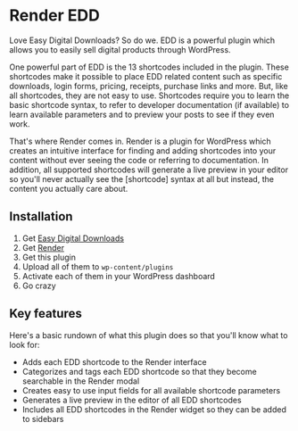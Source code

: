# Render EDD

Love Easy Digital Downloads? So do we. EDD is a powerful plugin which allows you to easily sell digital products
through WordPress.

One powerful part of EDD is the 13 shortcodes included in the plugin. These shortcodes make it possible to place
EDD related content such as specific downloads, login forms, pricing, receipts, purchase links and more. But, like
all shortcodes, they are not easy to use. Shortcodes require you to learn the basic shortcode syntax, to refer to
developer documentation (if available) to learn available parameters and to preview your posts to see if they even
work.

That's where Render comes in. Render is a plugin for WordPress which creates an intuitive interface for finding
and adding shortcodes into your content without ever seeing the code or referring to documentation. In addition,
all supported shortcodes will generate a live preview in your editor so you'll never actually see the [shortcode]
syntax at all but instead, the content you actually care about.

## Installation

1. Get [Easy Digital Downloads](https://wordpress.org/plugins/easy-digital-downloads/)
2. Get [Render](http://renderwp.com/?utm_source=Render%20EDD&utm_medium=readme%20link&utm_campaign=Render%20EDD%20Readme)
3. Get this plugin
4. Upload all of them to `wp-content/plugins`
5. Activate each of them in your WordPress dashboard
6. Go crazy

## Key features

Here's a basic rundown of what this plugin does so that you'll know what to look for:

* Adds each EDD shortcode to the Render interface
* Categorizes and tags each EDD shortcode so that they become searchable in the Render modal
* Creates easy to use input fields for all available shortcode parameters
* Generates a live preview in the editor of all EDD shortcodes
* Includes all EDD shortcodes in the Render widget so they can be added to sidebars
